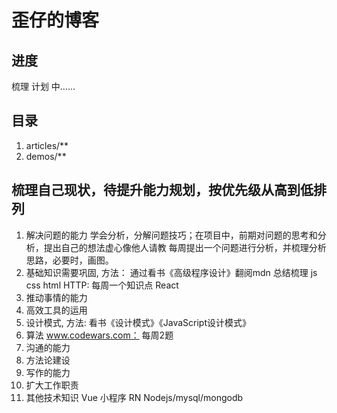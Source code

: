 # 歪仔的博客


## 进度

梳理 计划 中……


## 目录

1. articles/**
2. demos/**

## 梳理自己现状，待提升能力规划，按优先级从高到低排列

1. 解决问题的能力 
   学会分析，分解问题技巧；在项目中，前期对问题的思考和分析，提出自己的想法虚心像他人请教
      每周提出一个问题进行分析，并梳理分析思路，必要时，画图。
2. 基础知识需要巩固, 方法： 通过看书《高级程序设计》翻阅mdn 总结梳理
   js
   css
   html
   HTTP: 每周一个知识点
   React
3. 推动事情的能力
4. 高效工具的运用
5. 设计模式, 方法: 看书《设计模式》《JavaScript设计模式》
6. 算法
   www.codewars.com： 每周2题
7. 沟通的能力
8. 方法论建设 
9. 写作的能力
10. 扩大工作职责
11. 其他技术知识
    Vue
    小程序
    RN
    Nodejs/mysql/mongodb



